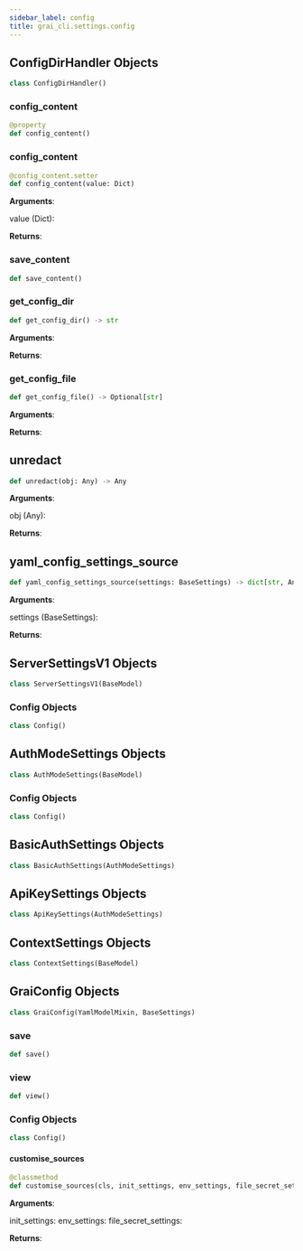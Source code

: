 ```yaml
---
sidebar_label: config
title: grai_cli.settings.config
---
```


## ConfigDirHandler Objects

```python
class ConfigDirHandler()
```



### config\_content

```python
@property
def config_content()
```



### config\_content

```python
@config_content.setter
def config_content(value: Dict)
```

**Arguments**:

  value (Dict):


**Returns**:



### save\_content

```python
def save_content()
```



### get\_config\_dir

```python
def get_config_dir() -> str
```

**Arguments**:



**Returns**:



### get\_config\_file

```python
def get_config_file() -> Optional[str]
```

**Arguments**:



**Returns**:



## unredact

```python
def unredact(obj: Any) -> Any
```

**Arguments**:

  obj (Any):


**Returns**:



## yaml\_config\_settings\_source

```python
def yaml_config_settings_source(settings: BaseSettings) -> dict[str, Any]
```

**Arguments**:

  settings (BaseSettings):


**Returns**:



## ServerSettingsV1 Objects

```python
class ServerSettingsV1(BaseModel)
```



### Config Objects

```python
class Config()
```



## AuthModeSettings Objects

```python
class AuthModeSettings(BaseModel)
```



### Config Objects

```python
class Config()
```



## BasicAuthSettings Objects

```python
class BasicAuthSettings(AuthModeSettings)
```



## ApiKeySettings Objects

```python
class ApiKeySettings(AuthModeSettings)
```



## ContextSettings Objects

```python
class ContextSettings(BaseModel)
```



## GraiConfig Objects

```python
class GraiConfig(YamlModelMixin, BaseSettings)
```



### save

```python
def save()
```



### view

```python
def view()
```



### Config Objects

```python
class Config()
```



#### customise\_sources

```python
@classmethod
def customise_sources(cls, init_settings, env_settings, file_secret_settings)
```

**Arguments**:

  init_settings:
  env_settings:
  file_secret_settings:


**Returns**:
